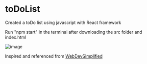 # toDoList
Created a toDo list using javascript with React framework

Run "npm start" in the terminal after downloading the src folder and index.html


![image](https://github.com/tae7un/toDoList/assets/150519338/10a5a611-21c4-4d64-8724-3accb78911db)


Inspired and referenced from [WebDevSimplified](https://www.youtube.com/@WebDevSimplified)
